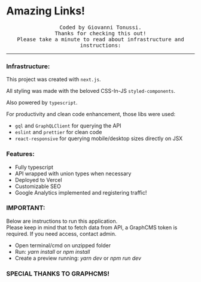 # Amazing Links!

<p align="center" style="text-align: center;">
  <samp>
    Coded by Giovanni Tonussi.<br>
    Thanks for checking this out!<br>
    Please take a minute to read about infrastructure and instructions:
  </samp>
</p>

---------------------------

### Infrastructure:

This project was created with ```next.js```.

All styling was made with the beloved CSS-In-JS ```styled-components```.

Also powered by ```typescript```.

For productivity and clean code enhancement, those libs were used:

- ```gql``` and ```GraphQLClient``` for querying the API
- ```eslint``` and ```prettier``` for clean code
- ```react-responsive``` for querying mobile/desktop sizes directly on JSX

### Features:

- Fully typescript
- API wrapped with union types when necessary
- Deployed to Vercel
- Customizable SEO
- Google Analytics implemented and registering traffic!

### IMPORTANT:

Below are instructions to run this application.<br />
Please keep in mind that to fetch data from API, a GraphCMS token is required. If you need access, contact admin.

- Open terminal/cmd on unzipped folder
- Run: *yarn install* or *npm install*
- Create a preview running: *yarn dev* or *npm run dev*

### SPECIAL THANKS TO GRAPHCMS!
